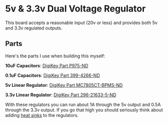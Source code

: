 5v & 3.3v Dual Voltage Regulator
================================
This board accepts a reasonable input (20v or less) and provides both 5v and 3.3v regulated outputs.

Parts
-----
Here's the parts I use when building this myself:

**10uF Capacitors**: [DigiKey Part P975-ND](http://www.digikey.com/product-search/en/capacitors/aluminum-capacitors/131081?k=P975-ND)

**0.1uF Capacitors**: [DigiKey Part 399-4266-ND](http://www.digikey.com/product-detail/en/C320C104M5U5TA/399-4266-ND/818042)

**5v Linear Regulator**: [DigiKey Part MC7805CT-BPMS-ND](http://www.digikey.com/product-detail/en/MC7805CT-BP/MC7805CT-BPMS-ND/804682)

**3.3v Linear Regulator**: [DigiKey Part 296-21633-5-ND](http://www.digikey.com/product-detail/en/UA78M33CKCS/296-21633-5-ND/1494026)

With these regulators you can run about 1A through the 5v output and 0.5A through the 3.3v output.
If you go that high you should seriously think about adding 
[heat sinks](http://www.digikey.com/product-search/en/fans-thermal-management/thermal-heat-sinks/1179752) 
to the regulators.
